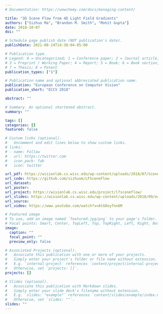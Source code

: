 ```yaml
---
# Documentation: https://wowchemy.com/docs/managing-content/

title: "3D Scene Flow from 4D Light Field Gradients"
authors: ["Sizhuo Ma", "Brandon M. Smith", "Mohit Gupta"]
date: 2018-10-07
doi: ""

# Schedule page publish date (NOT publication's date).
publishDate: 2021-08-14T14:38:04-05:00

# Publication type.
# Legend: 0 = Uncategorized; 1 = Conference paper; 2 = Journal article;
# 3 = Preprint / Working Paper; 4 = Report; 5 = Book; 6 = Book section;
# 7 = Thesis; 8 = Patent
publication_types: ["1"]

# Publication name and optional abbreviated publication name.
publication: "European Conference on Computer Vision"
publication_short: "ECCV 2018"

abstract: ""

# Summary. An optional shortened abstract.
summary: ""

tags: []
categories: []
featured: false

# Custom links (optional).
#   Uncomment and edit lines below to show custom links.
# links:
# - name: Follow
#   url: https://twitter.com
#   icon_pack: fab
#   icon: twitter

url_pdf: https://wisionlab.cs.wisc.edu/wp-content/uploads/2018/07/SceneFlow_ECCV_2018.pdf
url_code: https://github.com/sizhuom/LFSceneFlow
url_dataset:
url_poster:
url_project: https://wisionlab.cs.wisc.edu/project/lfsceneflow/
url_slides: https://wisionlab.cs.wisc.edu/wp-content/uploads/2018/09/eccv18_final.pptx
url_source:
url_video: https://www.youtube.com/watch?v=AtG0oyfnn6M

# Featured image
# To use, add an image named `featured.jpg/png` to your page's folder. 
# Focal points: Smart, Center, TopLeft, Top, TopRight, Left, Right, BottomLeft, Bottom, BottomRight.
image:
  caption: ""
  focal_point: ""
  preview_only: false

# Associated Projects (optional).
#   Associate this publication with one or more of your projects.
#   Simply enter your project's folder or file name without extension.
#   E.g. `internal-project` references `content/project/internal-project/index.md`.
#   Otherwise, set `projects: []`.
projects: []

# Slides (optional).
#   Associate this publication with Markdown slides.
#   Simply enter your slide deck's filename without extension.
#   E.g. `slides: "example"` references `content/slides/example/index.md`.
#   Otherwise, set `slides: ""`.
slides: ""
---
```


